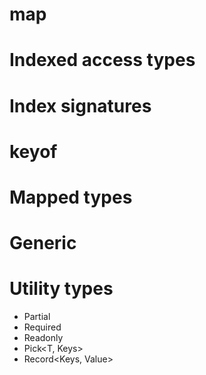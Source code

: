 # map

# Indexed access types

# Index signatures

# keyof

# Mapped types

# Generic

# Utility types

- Partial<T>
- Required<T>
- Readonly<T>
- Pick<T, Keys>
- Record<Keys, Value>
